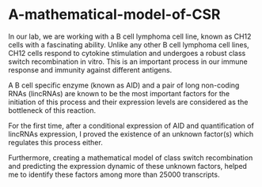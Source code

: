 # A-mathematical-model-of-CSR

In our lab, we are working with a B cell lymphoma cell line, known as CH12 cells with a fascinating ability. Unlike any other B cell lymphoma cell lines, CH12 cells respond to cytokine stimulation and undergoes a robust class switch recombination in vitro. This is an important  process in our immune response and  immunity against different antigens.

A B cell specific enzyme (known as AID) and a pair of long non-coding RNAs (lincRNAs) are known to be the most important factors for the initiation of this process and their expression levels are considered as the bottleneck of this reaction. 

For the first time, after a conditional expression of AID and quantification of lincRNAs expression, I proved the existence of an unknown factor(s) which regulates this process either.

Furthermore, creating a mathematical model of class switch recombination and predicting the expression dynamic of these unknown factors,  helped me to identify these factors among more than 25000 transcripts.
